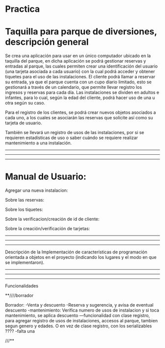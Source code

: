 # Practica


# Taquilla para parque de diversiones, descripción general

Se crea una aplicación para usar en un único computador ubicado en la taquilla del parque, en dicha aplicación se podrá gestionar reservas y entradas al parque, las cuales permiten crear una identificación del usuario (una tarjeta asociada a cada usuario) con la cual podrá acceder y obtener tiquetes para el uso de las instalaciones. El cliente podrá llamar a reservar su entrada, ya que el parque cuenta con un cupo diario limitado, esto se gestionará a través de un calendario, que permite llevar registro los ingresos y reservas para cada día. Las instalaciones se dividen en adultos e infantes, para lo cual, según la edad del cliente, podrá hacer uso de una u otra según su caso. 

Para el registro de los clientes, se podrá crear nuevos objetos asociados a cada uno, a los cuales se asociarán las reservas que solicite así como su tarjeta de usuario. 

También se llevará un registro de usos de las instalaciones, por si se requieren estadísticas de uso o saber cuándo se requiere realizar mantenimiento a una instalación. 

-----------------------------------------------------------
-----------------------------------------------------------
-----------------------------------------------------------


# Manual de Usuario:


Agregar una nueva instalacion:

Sobre las reservas:

Sobre los tiquetes:

Sobre la verificacion/creación de id de cliente:

Sobre la creación/verificación de tarjetas:

-----------------------------------------------------------
-----------------------------------------------------------
-----------------------------------------------------------




Descripción de la Implementación de características de programación orientada a objetos en el proyecto (indicando los
lugares y el modo en que se implementaron).


-----------------------------------------------------------
-----------------------------------------------------------
-----------------------------------------------------------

Funcionalidades


**////borrador

Borrador:
-Venta y descuento
-Reserva y sugerencia, y avisa de eventual descuento
-mantenimiento: Verifica numero de usos de instalacion y si toca mantenimiento, se aplica descuento
—funcionalidad con clase registro, para agregar registro de usos  de instalaciones, accesos al parque, tambien segun genero y edades. O en vez de clase registro, con los serializables ????
-falta una

///**
